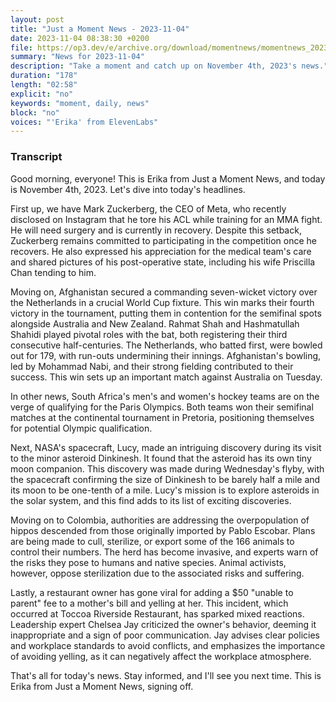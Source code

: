 ```yaml
---
layout: post
title: "Just a Moment News - 2023-11-04"
date: 2023-11-04 08:38:30 +0200
file: https://op3.dev/e/archive.org/download/momentnews/momentnews_2023-11-04.mp3
summary: "News for 2023-11-04"
description: "Take a moment and catch up on November 4th, 2023's news."
duration: "178"
length: "02:58"
explicit: "no"
keywords: "moment, daily, news"
block: "no"
voices: "'Erika' from ElevenLabs"
---
```


### Transcript

Good morning, everyone! This is Erika from Just a Moment News, and today is November 4th, 2023. Let's dive into today's headlines.

First up, we have Mark Zuckerberg, the CEO of Meta, who recently disclosed on Instagram that he tore his ACL while training for an MMA fight. He will need surgery and is currently in recovery. Despite this setback, Zuckerberg remains committed to participating in the competition once he recovers. He also expressed his appreciation for the medical team's care and shared pictures of his post-operative state, including his wife Priscilla Chan tending to him.

Moving on, Afghanistan secured a commanding seven-wicket victory over the Netherlands in a crucial World Cup fixture. This win marks their fourth victory in the tournament, putting them in contention for the semifinal spots alongside Australia and New Zealand. Rahmat Shah and Hashmatullah Shahidi played pivotal roles with the bat, both registering their third consecutive half-centuries. The Netherlands, who batted first, were bowled out for 179, with run-outs undermining their innings. Afghanistan's bowling, led by Mohammad Nabi, and their strong fielding contributed to their success. This win sets up an important match against Australia on Tuesday.

In other news, South Africa's men's and women's hockey teams are on the verge of qualifying for the Paris Olympics. Both teams won their semifinal matches at the continental tournament in Pretoria, positioning themselves for potential Olympic qualification.

Next, NASA's spacecraft, Lucy, made an intriguing discovery during its visit to the minor asteroid Dinkinesh. It found that the asteroid has its own tiny moon companion. This discovery was made during Wednesday's flyby, with the spacecraft confirming the size of Dinkinesh to be barely half a mile and its moon to be one-tenth of a mile. Lucy's mission is to explore asteroids in the solar system, and this find adds to its list of exciting discoveries.

Moving on to Colombia, authorities are addressing the overpopulation of hippos descended from those originally imported by Pablo Escobar. Plans are being made to cull, sterilize, or export some of the 166 animals to control their numbers. The herd has become invasive, and experts warn of the risks they pose to humans and native species. Animal activists, however, oppose sterilization due to the associated risks and suffering.

Lastly, a restaurant owner has gone viral for adding a $50 "unable to parent" fee to a mother's bill and yelling at her. This incident, which occurred at Toccoa Riverside Restaurant, has sparked mixed reactions. Leadership expert Chelsea Jay criticized the owner's behavior, deeming it inappropriate and a sign of poor communication. Jay advises clear policies and workplace standards to avoid conflicts, and emphasizes the importance of avoiding yelling, as it can negatively affect the workplace atmosphere.

That's all for today's news. Stay informed, and I'll see you next time. This is Erika from Just a Moment News, signing off.
